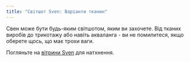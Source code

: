 ```yaml
---
title: "Світшот Sven: Варіанти тканин"
---
```


Свен може бути будь-яким світшотом, яким ви захочете. Від тканих виробів до трикотажу або навіть акваланга - ви не помилитеся, якщо оберете щось, що має трохи ваги.

Погляньте на [вітрини Sven](/showcase/pattern/sven) для натхнення.
